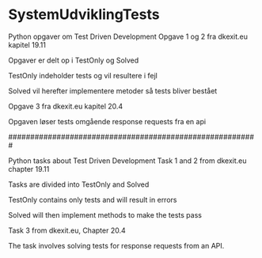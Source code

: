 # SystemUdviklingTests
Python opgaver om Test Driven Development
Opgave 1 og 2 fra dkexit.eu kapitel 19.11

Opgaver er delt op i TestOnly og Solved

TestOnly indeholder tests og vil resultere i fejl

Solved vil herefter implementere metoder så tests bliver bestået

Opgave 3 fra dkexit.eu kapitel 20.4

Opgaven løser tests omgående response requests fra en api

#########################################################

Python tasks about Test Driven Development
Task 1 and 2 from dkexit.eu chapter 19.11

Tasks are divided into TestOnly and Solved 

TestOnly contains only tests and will result in errors

Solved will then implement methods to make the tests pass

Task 3 from dkexit.eu, Chapter 20.4

The task involves solving tests for response requests from an API.
